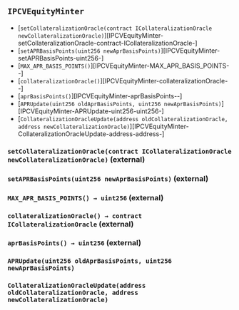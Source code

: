 ## <span id="IPCVEquityMinter"></span> `IPCVEquityMinter`



- [`setCollateralizationOracle(contract ICollateralizationOracle newCollateralizationOracle)`][IPCVEquityMinter-setCollateralizationOracle-contract-ICollateralizationOracle-]
- [`setAPRBasisPoints(uint256 newAprBasisPoints)`][IPCVEquityMinter-setAPRBasisPoints-uint256-]
- [`MAX_APR_BASIS_POINTS()`][IPCVEquityMinter-MAX_APR_BASIS_POINTS--]
- [`collateralizationOracle()`][IPCVEquityMinter-collateralizationOracle--]
- [`aprBasisPoints()`][IPCVEquityMinter-aprBasisPoints--]
- [`APRUpdate(uint256 oldAprBasisPoints, uint256 newAprBasisPoints)`][IPCVEquityMinter-APRUpdate-uint256-uint256-]
- [`CollateralizationOracleUpdate(address oldCollateralizationOracle, address newCollateralizationOracle)`][IPCVEquityMinter-CollateralizationOracleUpdate-address-address-]
### <span id="IPCVEquityMinter-setCollateralizationOracle-contract-ICollateralizationOracle-"></span> `setCollateralizationOracle(contract ICollateralizationOracle newCollateralizationOracle)` (external)



### <span id="IPCVEquityMinter-setAPRBasisPoints-uint256-"></span> `setAPRBasisPoints(uint256 newAprBasisPoints)` (external)



### <span id="IPCVEquityMinter-MAX_APR_BASIS_POINTS--"></span> `MAX_APR_BASIS_POINTS() → uint256` (external)



### <span id="IPCVEquityMinter-collateralizationOracle--"></span> `collateralizationOracle() → contract ICollateralizationOracle` (external)



### <span id="IPCVEquityMinter-aprBasisPoints--"></span> `aprBasisPoints() → uint256` (external)



### <span id="IPCVEquityMinter-APRUpdate-uint256-uint256-"></span> `APRUpdate(uint256 oldAprBasisPoints, uint256 newAprBasisPoints)`



### <span id="IPCVEquityMinter-CollateralizationOracleUpdate-address-address-"></span> `CollateralizationOracleUpdate(address oldCollateralizationOracle, address newCollateralizationOracle)`



